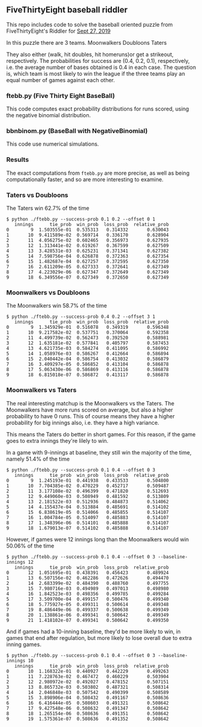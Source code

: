 
## FiveThirtyEight baseball riddler

This repo includes code to solve the baseball oriented puzzle from FiveThirtyEight's Riddler for [Sept 27, 2019](https://fivethirtyeight.com/features/which-baseball-team-will-win-the-riddler-fall-classic/)

In this puzzle there are 3 teams.
Moonwalkers
Doubloons
Taters

They also either (walk, hit doubles, hit homeruns)or get a strikeout, respectively. The probabilities for success are (0.4, 0.2, 0.1), respectively, i.e. the average number of bases obtained is 0.4 in each case. The question is, which team is most likely to win the league if the three teams play an equal number of games against each other.

### ftebb.py (Five Thirty Eight BaseBall)

This code computes exact probability distributions for runs scored, using the negative binomial distribution.

### bbnbinom.py (BaseBall with NegativeBinomial)

This code use numerical simulations. 

### Results

The exact computations from `ftebb.py` are more precise, as well as being computationally faster, and so are more interesting to examine. 

### Taters vs Doubloons 

The Taters win 62.7% of the time

```
$ python ./ftebb.py --success-prob 0.1 0.2 --offset 0 1 
   innings      tie_prob  win_prob  loss_prob  relative_prob
0        9  1.503555e-01  0.535313   0.314332       0.630043
1       10  9.411589e-02  0.569714   0.336170       0.628904
2       11  4.056275e-02  0.602465   0.356973       0.627935
3       12  1.313441e-02  0.619267   0.367599       0.627509
4       13  3.428531e-03  0.625231   0.371341       0.627382
5       14  7.598756e-04  0.626878   0.372363       0.627354
6       15  1.482687e-04  0.627257   0.372595       0.627350
7       16  2.611209e-05  0.627333   0.372641       0.627349
8       17  4.223029e-06  0.627347   0.372649       0.627349
9       18  6.349556e-07  0.627349   0.372650       0.627349
```

### Moonwalkers vs Doubloons 

The Moonwalkers win 58.7% of the time
```
$ python ./ftebb.py --success-prob 0.4 0.2 --offset 3 1 
   innings      tie_prob  win_prob  loss_prob  relative_prob
0        9  1.345929e-01  0.516078   0.349319       0.596348
1       10  9.217582e-02  0.537751   0.370064       0.592358
2       11  4.499739e-02  0.562473   0.392520       0.588981
3       12  1.635181e-02  0.577841   0.405797       0.587453
4       13  4.621735e-03  0.584274   0.411095       0.586992
5       14  1.058976e-03  0.586267   0.412664       0.586894
6       15  2.040442e-04  0.586754   0.413032       0.586879
7       16  3.409297e-05  0.586852   0.413104       0.586878
8       17  5.063430e-06  0.586869   0.413116       0.586878
9       18  6.815018e-07  0.586872   0.413117       0.586878
```

### Moonwalkers vs Taters

The real interesting matchup is the Moonwalkers vs the Taters. The Moonwalkers have more runs scored on average, but also a higher probability to have 0 runs. This of course means they have a higher probability for big innings also, i.e. they have a high variance. 

This means the Taters do better in short games. For this reason, if the game goes to extra innings they're lilely to win. 

In a game with 9-innings at baseline, they still win the majority of the time, namely 51.4% of the time

```
$ python ./ftebb.py --success-prob 0.1 0.4 --offset 0 3 
   innings      tie_prob  win_prob  loss_prob  relative_prob
0        9  1.245193e-01  0.441938   0.433533       0.504800
1       10  7.704385e-02  0.470229   0.452717       0.509487
2       11  3.177108e-02  0.496399   0.471820       0.512693
3       12  9.449060e-03  0.508949   0.481592       0.513809
4       13  2.181522e-03  0.512936   0.484873       0.514062
5       14  4.155437e-04  0.513884   0.485691       0.514102
6       15  6.838619e-05  0.514066   0.485855       0.514107
7       16  1.004784e-05  0.514097   0.485883       0.514107
8       17  1.348396e-06  0.514101   0.485888       0.514107
9       18  1.679013e-07  0.514102   0.485888       0.514107
```

However, if games were 12 innings long than the Moonwalkers would win 50.06% of the time

```
$ python ./ftebb.py --success-prob 0.1 0.4 --offset 0 3 --baseline-innings 12
   innings      tie_prob  win_prob  loss_prob  relative_prob
0       12  1.051695e-01  0.438391   0.456423       0.489924
1       13  6.507156e-02  0.462286   0.472626       0.494470
2       14  2.683399e-02  0.484390   0.488760       0.497755
3       15  7.980716e-03  0.494989   0.497013       0.498980
4       16  1.842523e-03  0.498356   0.499785       0.499284
5       17  3.509700e-04  0.499157   0.500476       0.499340
6       18  5.775927e-05  0.499311   0.500614       0.499348
7       19  8.486449e-06  0.499337   0.500638       0.499349
8       20  1.138861e-06  0.499341   0.500642       0.499349
9       21  1.418102e-07  0.499341   0.500642       0.499350
```

And if games had a 10-inning baseline, they'd be more likely to win, in games that end after regulation, but more likely to lose overall due to extra inning games.

```
$ python ./ftebb.py --success-prob 0.1 0.4 --offset 0 3 --baseline-innings 10
   innings      tie_prob  win_prob  loss_prob  relative_prob
0       10  1.168322e-01  0.440927   0.442229       0.499263
1       11  7.228763e-02  0.467472   0.460229       0.503904
2       12  2.980972e-02  0.492027   0.478152       0.507151
3       13  8.865732e-03  0.503802   0.487321       0.508314
4       14  2.046848e-03  0.507542   0.490399       0.508589
5       15  3.898906e-04  0.508432   0.491167       0.508636
6       16  6.416444e-05  0.508603   0.491321       0.508642
7       17  9.427548e-06  0.508632   0.491347       0.508642
8       18  1.265154e-06  0.508636   0.491351       0.508642
9       19  1.575361e-07  0.508636   0.491352       0.508642

```